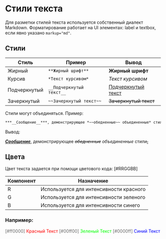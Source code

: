 # Стили текста

Для разметки стилей текста используется собственный диалект Markdown.
Форматирование работает на UI элементах: label и textbox, если явно указано `markup="md"`.

## Стили

| Стиль        | Пример                    | Вывод                         |
| ------------ | ------------------------- | ----------------------------- |
| Жирный       | `**Жирный шрифт**`        | **Жирный шрифт**              |
| Курсив       | `*Текст курсивом*`        | *Текст курсивом*              |
| Подчеркнутый | `__Подчеркнутый текст__`  | <ins>Подчеркнутый текст</ins> |
| Зачеркнутый  | `~~Зачеркнутый текст~~`   | ~~Зачеркнутый текст~~         |

Стили могут объединяться. Пример:
```md
***__Сообщение__***, демонстрирующее *~~обедненные~~ объединенные* стили__~~.~~__
```
Вывод:

***<ins>Сообщение</ins>***, демонстрирующее *~~обедненные~~ объединенные* стили<ins>~~.~~</ins>

## Цвета

Цвет текста задается при помощи цветового кода: [#RRGGBB]

| Компонент        | Назначение                    |
| ------------ | ------------------------- |
| R       | Используется для интенсивности красного        |
| G       | Используется для интенсивности зеленого        |
| B       | Используется для интенсивности синего        |

### Например:

<span style="color: #ff0000">
    <span style="color:rgb(105, 105, 105)">
    [#ff0000]
    </span>Красный Текст
</span>

<span style="color: #00ff00">
    <span style="color:rgb(105, 105, 105)">
    [#00ff00]
    </span>Зеленый Текст
</span>

<span style="color: #0000ff">
    <span style="color:rgb(105, 105, 105)">
    [#0000ff]
    </span>Синий Текст
</span>